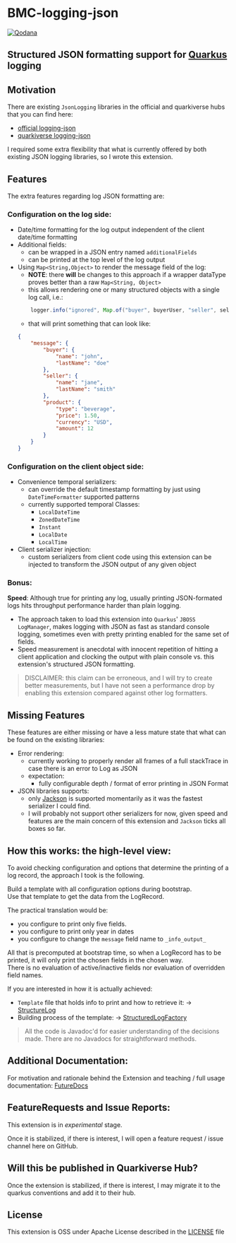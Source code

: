 # BMC-logging-json
[![Qodana](https://github.com/bmc-anvil/bmc-logging-json/actions/workflows/qodana_code_quality.yml/badge.svg)](https://github.com/bmc-anvil/bmc-logging-json/actions/workflows/qodana_code_quality.yml)
## Structured JSON formatting support for [Quarkus](https://quarkus.io) logging

## Motivation

There are existing `JsonLogging` libraries in the official and quarkiverse hubs that you can find here:

- [official logging-json](https://quarkus.io/guides/logging#alt-console-format)
- [quarkiverse logging-json](https://docs.quarkiverse.io/quarkus-logging-json/dev/index.html)

I required some extra flexibility that what is currently offered by both existing JSON logging libraries, so I wrote this extension.

## Features

The extra features regarding log JSON formatting are:

### Configuration on the log side:

- Date/time formatting for the log output independent of the client date/time formatting
- Additional fields:
    - can be wrapped in a JSON entry named `additionalFields`
    - can be printed at the top level of the log output
- Using `Map<String,Object>` to render the message field of the log:
    - **NOTE**: there **will** be changes to this approach if a wrapper dataType proves better than a raw `Map<String, Object>`
    - this allows rendering one or many structured objects with a single log call, i.e.:
    ```java
        logger.info("ignored", Map.of("buyer", buyerUser, "seller", sellerUser, "product", soldGoods));
    ```
    - that will print something that can look like:
    ```json
    {
        "message": {
            "buyer": {
                "name": "john",
                "lastName": "doe"
            },
            "seller": {
                "name": "jane",
                "lastName": "smith"
            },
            "product": {
                "type": "beverage",
                "price": 1.50,
                "currency": "USD",
                "amount": 12
            }
        }
    }
    ```

### Configuration on the client object side:

- Convenience temporal serializers:
    - can override the default timestamp formatting by just using `DateTimeFormatter` supported patterns
    - currently supported temporal Classes:
        - `LocalDateTime`
        - `ZonedDateTime`
        - `Instant`
        - `LocalDate`
        - `LocalTime`
- Client serializer injection:
    - custom serializers from client code using this extension can be injected to transform the JSON output of any given object

### Bonus:

**Speed**: Although true for printing any log, usually printing JSON-formated logs hits throughput performance harder than plain logging.

- The approach taken to load this extension into `Quarkus`' `JBOSS LogManager`, makes logging with JSON as fast as standard console logging,
  sometimes even with pretty printing enabled for the same set of fields.
- Speed measurement is anecdotal with innocent repetition of hitting a client application and clocking the output with plain console vs. this
  extension's structured JSON formatting.

> DISCLAIMER: this claim can be erroneous, and I will try to create better measurements, but I have not seen a performance drop by enabling
> this extension compared against other log formatters.

## Missing Features

These features are either missing or have a less mature state that what can be found on the existing libraries:

- Error rendering:
    - currently working to properly render all frames of a full stackTrace in case there is an error to Log as JSON
    - expectation:
        - fully configurable depth / format of error printing in JSON Format
- JSON libraries supports:
    - only [Jackson](https://github.com/FasterXML/jackson/) is supported momentarily as it was the fastest serializer I could find.
    - I will probably not support other serializers for now, given speed and features are the main concern of this extension and `Jackson` ticks all
      boxes so far.

## How this works: the high-level view:

To avoid checking configuration and options that determine the printing of a log record, the approach I took is the following.

Build a template with all configuration options during bootstrap.<br>
Use that template to get the data from the LogRecord.

The practical translation would be:

- you configure to print only five fields.
- you configure to print only year in dates
- you configure to change the `message` field name to `_info_output_`

All that is precomputed at bootstrap time, so when a LogRecord has to be printed, it will only print the chosen fields in the chosen way.<br>
There is no evaluation of active/inactive fields nor evaluation of overridden field names.

If you are interested in how it is actually achieved:

- `Template` file that holds info to print and how to retrieve
  it: -> [StructureLog](runtime/src/main/java/com/bmc/extensions/loggingjson/runtime/models/StructuredLog.java)
- Building process of the
  template: -> [StructuredLogFactory](runtime/src/main/java/com/bmc/extensions/loggingjson/runtime/models/factory/StructuredLogFactory.java)

> All the code is Javadoc'd for easier understanding of the decisions made. There are no Javadocs for straightforward methods.

## Additional Documentation:

For motivation and rationale behind the Extension and teaching / full usage documentation: [FutureDocs]()

## FeatureRequests and Issue Reports:

This extension is in _experimental_ stage.

Once it is stabilized, if there is interest, I will open a feature request / issue channel here on GitHub.

## Will this be published in Quarkiverse Hub?

Once the extension is stabilized, if there is interest, I may migrate it to the quarkus conventions and add it to their hub.

## License

This extension is OSS under Apache License described in the [LICENSE](LICENSE) file
